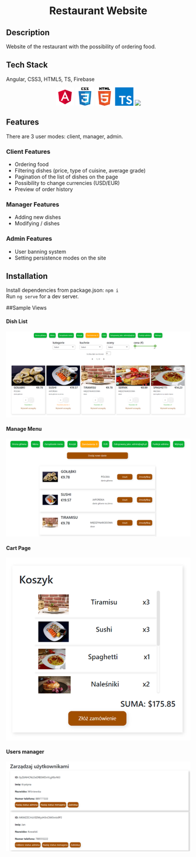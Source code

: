 <h1 align="center">Restaurant Website</h1>


## Description
Website of the restaurant with the possibility of ordering food.

## Tech Stack
Angular, CSS3, HTML5, TS, Firebase
<p align="center">
<img height="50" src="https://raw.githubusercontent.com/github/explore/80688e429a7d4ef2fca1e82350fe8e3517d3494d/topics/angular/angular.png" />
<img height="50" src="https://raw.githubusercontent.com/github/explore/80688e429a7d4ef2fca1e82350fe8e3517d3494d/topics/css/css.png" />
<img height="50" src="https://raw.githubusercontent.com/github/explore/80688e429a7d4ef2fca1e82350fe8e3517d3494d/topics/html/html.png" />
<img height="50" src="https://raw.githubusercontent.com/github/explore/80688e429a7d4ef2fca1e82350fe8e3517d3494d/topics/typescript/typescript.png" />
<img height="50" src="https://avatars.githubusercontent.com/u/1335026?s=200&v=4" />
</p>



## Features
There are 3 user modes: client, manager, admin.
### Client Features
- Ordering food
- Filtering dishes (price, type of cuisine, average grade)
- Pagination of the list of dishes on the page
- Possibility to change currencies (USD/EUR)
- Preview of order history
### Manager Features
- Adding new dishes
- Modifying / dishes
### Admin Features
- User banning system
- Setting persistence modes on the site

## Installation
Install dependencies from package.json: ```npm i```<br>
Run ```ng serve``` for a dev server.

##Sample Views
#### Dish List
![Dishes](./img/4.png)

#### Manage Menu
![Menu](./img/3.png)

#### Cart Page
![Cart](./img/7.png)

#### Users manager
![Admin](./img/2.png)

